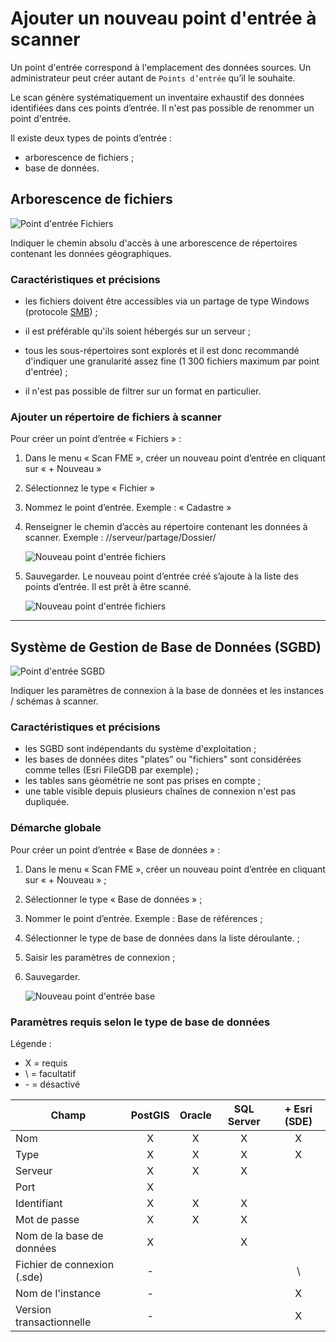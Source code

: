 # Ajouter un nouveau point d'entrée à scanner

Un point d'entrée correspond à l'emplacement des données sources. Un administrateur peut créer autant de `Points d’entrée` qu’il le souhaite.

Le scan génère systématiquement un inventaire exhaustif des données identifiées dans ces points d’entrée. Il n'est pas possible de renommer un point d'entrée.

Il existe deux types de points d’entrée :
* arborescence de fichiers ;
* base de données.

## Arborescence de fichiers <i class="fa fa-folder-open"></i>

![Point d'entrée Fichiers](/images/scanFME_new_files_btn.png "Sélecteur de type de point d'entrée - Arborescence de fichiers")

Indiquer le chemin absolu d'accès à une  arborescence de répertoires contenant les données géographiques.

### Caractéristiques et précisions

* les fichiers doivent être accessibles via un partage de type Windows (protocole [SMB](https://fr.wikipedia.org/wiki/Server_Message_Block)) ;

* il est préférable qu'ils soient hébergés sur un serveur ;

* tous les sous-répertoires sont explorés et il est donc recommandé d'indiquer une granularité assez fine (1 300 fichiers maximum par point d'entrée) ;

* il n'est pas possible de filtrer sur un format en particulier.

### Ajouter un répertoire de fichiers à scanner

Pour créer un point d’entrée « Fichiers » :

1.	Dans le menu « Scan FME », créer un nouveau point d’entrée en cliquant sur « + Nouveau »
2.	Sélectionnez le type « Fichier »
3.	Nommez le point d’entrée. Exemple : « Cadastre »
4.	Renseigner le chemin d’accès au répertoire contenant les données à scanner. Exemple : //serveur/partage/Dossier/

    ![Nouveau point d'entrée fichiers](/images/scanFME_new_files.png "Créer un nouveau point d'entrée pour scanner des fichiers")

5.	Sauvegarder. Le nouveau point d’entrée créé s’ajoute à la liste des points d’entrée. Il est prêt à être scanné.

    ![Nouveau point d'entrée fichiers](/images/scanFME_new_files_ready.png "Le nouveau point d'entrée est prêt à être scanné")

____

## Système de Gestion de Base de Données (SGBD) <i class="fa fa-database"></i>

![Point d'entrée SGBD](/images/scanFME_new_DB_btn.png "Sélecteur de type de point d'entrée - Base de données")

Indiquer les paramètres de connexion à la base de données et les instances / schémas à scanner.

### Caractéristiques et précisions

* les SGBD sont indépendants du système d'exploitation ;
* les bases de données dites "plates" ou "fichiers" sont considérées comme telles (Esri FileGDB par exemple) ;
* les tables sans géométrie ne sont pas prises en compte ;
* une table visible depuis plusieurs chaînes de connexion n'est pas dupliquée.


### Démarche globale

Pour créer un point d’entrée « Base de données » :

1.	Dans le menu « Scan FME », créer un nouveau point d’entrée en cliquant sur « + Nouveau » ;
2.	Sélectionner le type « Base de données » ;
3.	Nommer le point d’entrée. Exemple : Base de références ;
4.	Sélectionner le type de base de données dans la liste déroulante. ;
5.	Saisir les paramètres de connexion ;
6.	Sauvegarder.

    ![Nouveau point d'entrée base](/images/scanFME_new_DB_ready.png "Le nouveau point d'entrée est prêt à être scanné")

### Paramètres requis selon le type de base de données

Légende :
* X = requis
* \ = facultatif
* \- = désactivé

| Champ                       | PostGIS | Oracle | SQL Server | + Esri (SDE) |
| --------------------------- | :-----: | :----: | :--------: | :----------------------: |
| Nom                         | X       | X      | X          | X                        |
| Type                        | X       | X      | X          | X                        |
| Serveur                     | X       | X      | X          |                          |
| Port                        | X       |        |            |                          |
| Identifiant                 | X       | X      | X          |                          |
| Mot de passe                | X       | X      | X          |                          |
| Nom de la base de données   | X       |        | X          |                          |
| Fichier de connexion (.sde) | -       |        |            | \                        |
| Nom de l'instance           | -       |        |            | X                        |
| Version transactionnelle    | -       |        |            | X                        |

